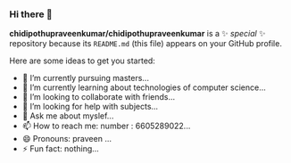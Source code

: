 ### Hi there 👋


**chidipothupraveenkumar/chidipothupraveenkumar** is a ✨ _special_ ✨ repository because its `README.md` (this file) appears on your GitHub profile.

Here are some ideas to get you started:

- 🔭 I’m currently pursuing masters...
- 🌱 I’m currently learning about technologies of computer science...
- 👯 I’m looking to collaborate with friends...
- 🤔 I’m looking for help with subjects...
- 💬 Ask me about myslef...
- 📫 How to reach me: number : 6605289022...
- 😄 Pronouns: praveen ...
- ⚡ Fun fact: nothing...

